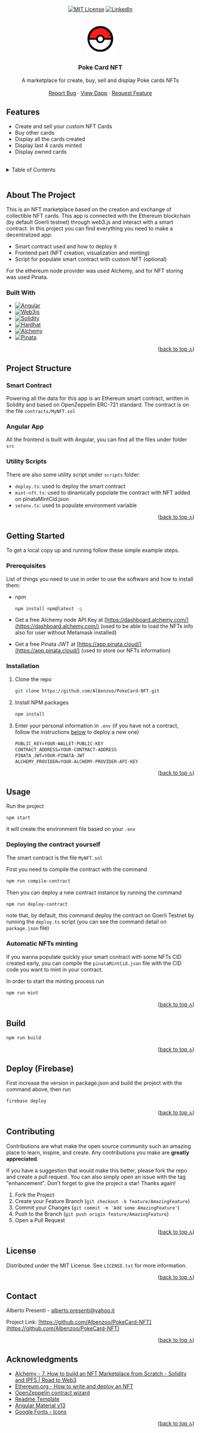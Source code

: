 <!-- Top anchor -->
<a name="readme-top"></a>

<!-- PROJECT SHIELDS -->
<!--
*** I'm using markdown "reference style" links for readability.
*** Reference links are enclosed in brackets [ ] instead of parentheses ( ).
*** See the bottom of this document for the declaration of the reference variables
*** for contributors-url, forks-url, etc. This is an optional, concise syntax you may use.
*** https://www.markdownguide.org/basic-syntax/#reference-style-links
-->
<div align="center">

[![MIT License][license-shield]][license-url]
[![LinkedIn][linkedin-shield]][linkedin-url]

</div>

<!-- PROJECT LOGO -->
<br />
<div align="center">
  <a href="https://github.com/Albenzoo/PokeCard-NFT">
    <img src="src/assets/image/poke-favicon.png" alt="Logo" width="80" height="80">
  </a>

  <h3 align="center">Poke Card NFT</h3>

  <p align="center">
    A marketplace for create, buy, sell and display Poke cards NFTs
    <br />
    <br />
    <a href="https://github.com/Albenzoo/PokeCard-NFT/issues">Report Bug</a>
    ·
    <a href="https://pokecard-nft.web.app/">View Dapp</a>
    ·
    <a href="https://github.com/Albenzoo/PokeCard-NFT/issues">Request Feature</a>
  </p>
</div>



## Features

- Create and sell your custom NFT Cards
- Buy other cards
- Display all the cards created
- Display last 4 cards minted
- Display owned cards

</br>

<!-- TABLE OF CONTENTS -->
<details>
  <summary>Table of Contents</summary>
  <ol>
    <li>
      <a href="#about-the-project">About The Project</a>
      <ul>
        <li><a href="#built-with">Built With</a></li>
      </ul>
    </li>
   <li>
      <a href="#project-structure">Project Structure</a>
      <ul>
        <li><a href="#smart-contract">Smart Contract</a></li>
        <li><a href="#angular-app">Angular App</a></li>
        <li><a href="#utility-scripts">Utilitis Scripts</a></li>
      </ul>
    </li>
    <li>
      <a href="#getting-started">Getting Started</a>
      <ul>
        <li><a href="#prerequisites">Prerequisites</a></li>
        <li><a href="#installation">Installation</a></li>
      </ul>
    </li>
    <li><a href="#usage">Usage</a>
          <ul>
            <li><a href="#deploying-the-contract-yourself">Deploying the contract yourself</a></li>
            <li><a href="#automatic-nfts-minting">Automatic NFTs minting</a></li>
      </ul>
    </li>
    <li><a href="#build">Build</a></li>
    <li><a href="#deploy-firebase">Deploy (Firebase)</a></li>
    <li><a href="#contributing">Contributing</a></li>
    <li><a href="#license">License</a></li>
    <li><a href="#contact">Contact</a></li>
    <li><a href="#acknowledgments">Acknowledgments</a></li>
  </ol>
</details>
</br>

<!-- ABOUT THE PROJECT -->
## About The Project
This is an NFT marketplace based on the creation and exchange of collectible NFT cards. This app is connected with the Ethereum blockchain (by default Goerli testnet) through web3.js and interact with a smart contract.
In this project you can find everything you need to make a decentralized app:

- Smart contract used and how to deploy it
- Frontend part (NFT creation, visualization and minting)
- Script for populate smart contract with custom NFT (optional)

For the ethereum node provider was used Alchemy, and for NFT storing was used Pinata.



### Built With

* [![Angular][Angular.io]][Angular-url]
* [![Web3js][web3js-logo]][web3js-url]
* [![Solidity][solidity-logo]][solidity-url]
* [![Hardhat][hardhat-logo]][hardhat-url]
* [![Alchemy][alchemy-logo]][alchemy-url]
* [![Pinata][pinata-logo]][pinata-url]

<p align="right">(<a href="#readme-top">back to top 🔝</a>)</p>

<!-- PROJECT STRUCTURE -->
## Project Structure
### Smart Contract
Powering all the data for this app is an Ethereum smart contract, written in Solidity and based on OpenZeppelin ERC-721 standard. The contract is on the file `contracts/MyNFT.sol`

### Angular App
All the frontend is built with Angular, you can find all the files under folder `src`
### Utility Scripts
There are also some utility script under `scripts` folder:
- `deploy.ts`: used to deploy the smart contract
- `mint-nft.ts`: used to dinamically popolate the contract with NFT added on pinataMintCid.json
- `setenv.ts`: used to populate environment variable
  
<p align="right">(<a href="#readme-top">back to top 🔝</a>)</p>
  
<!-- GETTING STARTED -->
## Getting Started

To get a local copy up and running follow these simple example steps.

### Prerequisites

List of things you need to use in order to use the software and how to install them:
* npm
  ```sh
  npm install npm@latest -g
  ```
* Get a free Alchemy node API Key at [https://dashboard.alchemy.com/](https://dashboard.alchemy.com/) (used to be able to load the NFTs info also for user without Metamask installed)

* Get a free Pinata JWT at [https://app.pinata.cloud/](https://app.pinata.cloud/) (used to store our NFTs information)

### Installation

1. Clone the repo
   ```sh
   git clone https://github.com/Albenzoo/PokeCard-NFT.git
   ```
2. Install NPM packages
   ```sh
   npm install
   ```
3. Enter your personal information in `.env` (if you have not a contract, follow the instructions <a href="#deploy-contract">below</a> to deploy a new one)
   ```
   PUBLIC_KEY=YOUR-WALLET-PUBLIC-KEY
   CONTRACT_ADDRESS=YOUR-CONTRACT-ADDRESS
   PINATA_JWT=YOUR-PINATA-JWT
   ALCHEMY_PROVIDER=YOUR-ALCHEMY-PROVIDER-API-KEY
   ```


<p align="right">(<a href="#readme-top">back to top 🔝</a>)</p>



<!-- USAGE EXAMPLES -->
## Usage

Run the project
   ```
   npm start 
   ```
it will create the environment file based on your `.env`
<!-- deploy-contract anchor -->
<a name="deploy-contract"></a>

### Deploying the contract yourself
The smart contract is the file `MyNFT.sol`

First you need to compile the contract with the command 
   ```sh
   npm run compile-contract
   ```
Then you can deploy a new contract instance by running the command
   ```sh
   npm run deploy-contract
   ```
note that, by default, this command deploy the contract on Goerli Testnet by running the `deploy.ts` script (you can see the command detail on `package.json` file)



### Automatic NFTs minting
If you wanna populate quickly your smart contract with some NFTs CID 
created early, you can compile the `pinataMintCid.json` file with the CID code you want to mint in your contract.

In order to start the minting process run 
   ```sh
   npm run mint
   ```
<p align="right">(<a href="#readme-top">back to top 🔝</a>)</p>

## Build
   ```sh
   npm run build
   ```
<p align="right">(<a href="#readme-top">back to top 🔝</a>)</p>

## Deploy (Firebase)
First increase the version in package.json and build the project with the command above, then run 
   ```sh
   firebase deploy
   ```
<p align="right">(<a href="#readme-top">back to top 🔝</a>)</p>


<!-- CONTRIBUTING -->
## Contributing
Contributions are what make the open source community such an amazing place to learn, inspire, and create. Any contributions you make are **greatly appreciated**.

If you have a suggestion that would make this better, please fork the repo and create a pull request. You can also simply open an issue with the tag "enhancement".
Don't forget to give the project a star! Thanks again!

1. Fork the Project
2. Create your Feature Branch (`git checkout -b feature/AmazingFeature`)
3. Commit your Changes (`git commit -m 'Add some AmazingFeature'`)
4. Push to the Branch (`git push origin feature/AmazingFeature`)
5. Open a Pull Request

<p align="right">(<a href="#readme-top">back to top 🔝</a>)</p>



<!-- LICENSE -->
## License

Distributed under the MIT License. See `LICENSE.txt` for more information.

<p align="right">(<a href="#readme-top">back to top 🔝</a>)</p>

<!-- CONTACT -->
## Contact

Alberto Presenti - alberto.presenti@yahoo.it

Project Link: [https://github.com/Albenzoo/PokeCard-NFT](https://github.com/Albenzoo/PokeCard-NFT)
<p align="right">(<a href="#readme-top">back to top 🔝</a>)</p>

<!-- ACKNOWLEDGMENTS -->
## Acknowledgments

* [Alchemy - 7. How to build an NFT Marketplace from Scratch - Solidity and IPFS | Road to Web3](https://www.youtube.com/watch?v=y6JfVdcJh1k)
* [Ethereum.org - How to write and deploy an NFT](https://ethereum.org/en/developers/tutorials/how-to-write-and-deploy-an-nft/)
* [OpenZeppelin contract wizard](https://wizard.openzeppelin.com/#erc721)
* [Readme Template](https://github.com/othneildrew/Best-README-Template#readme-top)
* [Angular Material v13](https://v13.material.angular.io/components/categories)
* [Google Fonts - Icons](https://fonts.google.com/icons)
<p align="right">(<a href="#readme-top">back to top 🔝</a>)</p>



<!-- MARKDOWN LINKS & IMAGES -->
<!-- https://www.markdownguide.org/basic-syntax/#reference-style-links -->
[license-shield]: https://img.shields.io/github/license/othneildrew/Best-README-Template.svg?style=for-the-badge
[license-url]: https://github.com/Albenzoo/PokeCard-NFT/blob/master/LICENSE.txt
[linkedin-shield]: https://img.shields.io/badge/-LinkedIn-black.svg?style=for-the-badge&logo=linkedin&colorB=555
[linkedin-url]: https://www.linkedin.com/in/albertopresenti/
[product-screenshot]: images/screenshot.png
[Angular.io]: https://img.shields.io/badge/Angular-DD0031?style=for-the-badge&logo=angular&logoColor=white
[Angular-url]: https://angular.io/
[web3js-logo]: https://img.shields.io/badge/Web3.js-E3632E?style=for-the-badge&logo=web3dotjs&logoColor=grey
[web3js-url]: https://web3js.readthedocs.io/en/v1.8.1/
[solidity-logo]: https://img.shields.io/badge/Solidity-363636?style=for-the-badge&logo=solidity&logoColor=grey
[solidity-url]: https://docs.soliditylang.org/en/v0.8.17/
[hardhat-logo]: https://img.shields.io/badge/Hardhat-FFF100?style=for-the-badge&logo=hardhat&logoColor=yellow
[hardhat-url]: https://hardhat.org/
[alchemy-logo]: https://img.shields.io/badge/Alchemy-5086F9?style=for-the-badge&logo=alchemy&logoColor=blue
[alchemy-url]: https://www.alchemy.com/
[pinata-logo]: https://img.shields.io/badge/Pinata-3FBBD7?style=for-the-badge&logo=pinata&logoColor=yellow
[pinata-url]: https://www.pinata.cloud/
